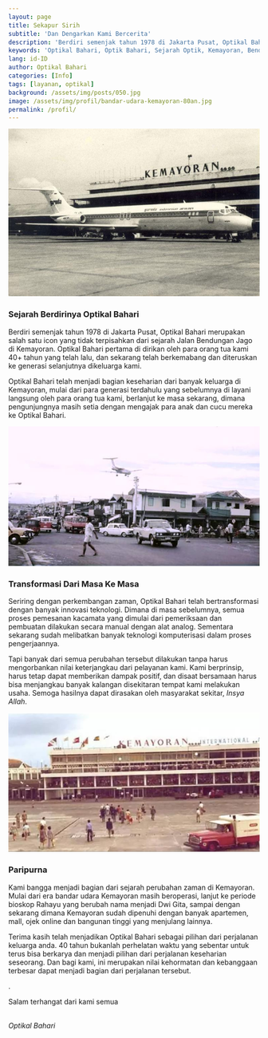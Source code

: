```yaml
---
layout: page
title: Sekapur Sirih
subtitle: 'Dan Dengarkan Kami Bercerita'
description: 'Berdiri semenjak tahun 1978 di Jakarta Pusat, Optikal Bahari merupakan salah satu icon yang tidak terpisahkan dari sejarah Jalan Bendungan Jago di Kemayoran. Optikal Bahari pertama di dirikan oleh para orang tua kami 40 tahun yang telah lalu, dan sekarang telah diteruskan ke generasi selanjutnya dikeluarga kami.'
keywords: 'Optikal Bahari, Optik Bahari, Sejarah Optik, Kemayoran, Bendungan Jago, Benjo'
lang: id-ID
author: Optikal Bahari
categories: [Info]
tags: [layanan, optikal]
background: /assets/img/posts/050.jpg
image: /assets/img/profil/bandar-udara-kemayoran-80an.jpg
permalink: /profil/
---
```


<div class="card shadow p-3 bg-white mb-5">
  <img src="/assets/img/profil/bandar-udara-kemayoran.jpeg" class="card-img-top" alt="bandar-udara-kemayoran">
  <div class="card-body">
    <h3 class="card-title">
      Sejarah Berdirinya Optikal Bahari
    </h3>
    <p class="card-text">
      Berdiri semenjak tahun 1978 di Jakarta Pusat, Optikal Bahari merupakan salah satu icon yang tidak terpisahkan dari sejarah Jalan Bendungan Jago di Kemayoran. Optikal Bahari pertama di dirikan oleh para orang tua kami 40+ tahun yang telah lalu, dan sekarang telah berkemabang dan diteruskan ke generasi selanjutnya dikeluarga kami.
    </p>
		<p>
      Optikal Bahari telah menjadi bagian keseharian dari banyak keluarga di Kemayoran, mulai dari para generasi terdahulu yang sebelumnya di layani langsung oleh para orang tua kami, berlanjut ke masa sekarang, dimana pengunjungnya masih setia dengan mengajak para anak dan cucu mereka ke Optikal Bahari.
    </p>		
	</div>
</div>

<div class="card shadow p-3 bg-white mb-5">
  <img src="/assets/img/profil/jalan-h-jiung.jpg" 
  class="card-img-top" 
  title="jalan-h-jiung"
  alt="jalan h jiung">
  <div class="card-body">
    <h3 class="card-title">
      Transformasi Dari Masa Ke Masa
    </h3>
    <p class="card-text">
      Seriring dengan perkembangan zaman, Optikal Bahari telah bertransformasi dengan banyak innovasi teknologi. Dimana di masa sebelumnya, semua proses pemesanan kacamata yang dimulai dari pemeriksaan dan pembuatan dilakukan secara manual dengan alat analog. Sementara sekarang sudah melibatkan banyak teknologi komputerisasi dalam proses pengerjaannya.
    </p>
		<p>
      Tapi banyak dari semua perubahan tersebut dilakukan tanpa harus mengorbankan nilai keterjangkau dari pelayanan kami. Kami berprinsip, harus tetap dapat memberikan dampak positif, dan disaat bersamaan harus bisa menjangkau banyak kalangan disekitaran tempat kami melakukan usaha. Semoga hasilnya dapat dirasakan oleh masyarakat sekitar, <em>Insya Allah</em>.
    </p>		
	</div>
</div>

<div class="card shadow p-3 bg-white mb-5">
  <img src="/assets/img/profil/bandar-udara-kemayoran-80an.jpg" 
  class="card-img-top" 
  title="bandar-udara-kemayoran-80an"
  alt="bandar-udara-kemayoran-80an.jpg">
  <div class="card-body">
    <h3 class="card-title">
      Paripurna
    </h3>
    <p class="card-text">
      Kami bangga menjadi bagian dari sejarah perubahan zaman di Kemayoran. Mulai dari era bandar udara Kemayoran masih beroperasi, lanjut ke periode bioskop Rahayu yang berubah nama menjadi Dwi Gita, sampai dengan sekarang dimana Kemayoran sudah dipenuhi dengan banyak apartemen, mall, ojek online dan bangunan tinggi yang menjulang lainnya.
    </p>
    <p>
      Terima kasih telah menjadikan Optikal Bahari sebagai pilihan dari perjalanan keluarga anda. 40 tahun bukanlah perhelatan waktu yang sebentar untuk terus bisa berkarya dan menjadi pilihan dari perjalanan keseharian seseorang. Dan bagi kami, ini merupakan nilai kehormatan dan kebanggaan terbesar dapat menjadi bagian dari perjalanan tersebut.
    </p>.
    <p>
      Salam terhangat dari kami semua
    </p>
    <br />
    <em>Optikal Bahari</em>
	</div>
</div>